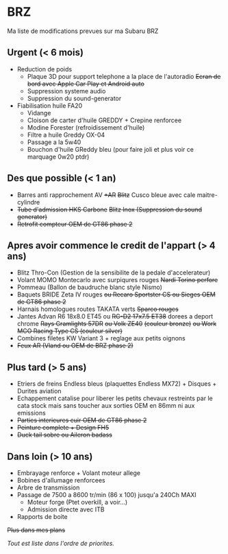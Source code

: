 # BRZ

Ma liste de modifications prevues sur ma Subaru BRZ

## Urgent (< 6 mois)
- Reduction de poids
  - Plaque 3D pour support telephone a la place de l'autoradio ~~Ecran de bord avec Apple Car Play et Android auto~~
  - Suppression systeme audio
  - Suppression du sound-generator
- Fiabilisation huile FA20
  - Vidange
  - Cloison de carter d'huile GREDDY + Crepine renforcee
  - Modine Forester (refroidissement d'huile)
  - Filtre a huile Greddy OX-04
  - Passage a la 5w40
  - Bouchon d'huile GReddy bleu (pour faire joli et plus voir ce marquage 0w20 ptdr)

## Des que possible (< 1 an)
- Barres anti rapprochement AV ~~+AR~~ ~~Blitz~~ Cusco bleue avec cale maitre-cylindre
- ~~Tube d'admission HKS Carbone~~ ~~Blitz Inox (Suppression du sound generator)~~
- ~~Retrofit compteur OEM de GT86 phase 2~~

## Apres avoir commence le credit de l'appart (> 4 ans)
- Blitz Thro-Con (Gestion de la sensibilite de la pedale d'accelerateur)
- Volant MOMO Montecarlo avec surpiqures rouges ~~Nardi Torino perfore~~
- Pommeau (Ballon de baudruche blanc style Nismo)
- Baquets BRIDE Zeta IV rouges ~~ou Recaro Sportster CS ou Sieges OEM de GT86 phase 2~~
- Harnais homologues routes TAKATA verts ~~Sparco rouges~~
- Jantes Advan R6 18x8.0 ET45 ou ~~RG-D2 17x7.5 ET38~~ dorees a deport chrome ~~Rays Gramlights 57DR~~ ~~ou Volk ZE40~~ ~~(couleur bronze)~~ ~~ou Work MCO Racing Type CS (couleur silver)~~
- Combines filetes KW Variant 3 + reglage aux petits oignons
- ~~Feux AR (Vland ou OEM de BRZ phase 2)~~

## Plus tard (> 5 ans)
- Etriers de freins Endless bleus (plaquettes Endless MX72) + Disques + Durites aviation
- Echappement catalise pour liberer les petits chevaux restreints par le cata stock mais sans toucher aux sorties OEM en 86mm ni aux emissions
- ~~Parties interieures cuir OEM de GT86 phase 2~~
- ~~Peinture complete + Design FH5~~
- ~~Duck tail sobre ou Aileron badass~~

## Dans loin (> 10 ans)
- Embrayage renforce + Volant moteur allege
- Bobines d'allumage renforcees
- Arbre de transmission
- Passage de 7500 a 8600 tr/min (86 x 100) jusqu'a 240Ch MAXI
  - Moteur forge (Ptet overkill, a voir...)
  - Admission directe avec ITB
- Rapports de boite

~~Plus dans mes plans~~

*Tout est liste dans l'ordre de priorites.*
